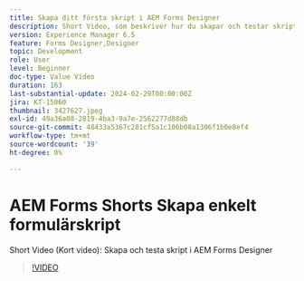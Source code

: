 ```yaml
---
title: Skapa ditt första skript i AEM Forms Designer
description: Short Video, som beskriver hur du skapar och testar skript i AEM Forms Designer
version: Experience Manager 6.5
feature: Forms Designer,Designer
topic: Development
role: User
level: Beginner
doc-type: Value Video
duration: 163
last-substantial-update: 2024-02-29T00:00:00Z
jira: KT-15060
thumbnail: 3427627.jpeg
exl-id: 49a36a08-2819-4ba3-9a7e-2562277d88db
source-git-commit: 48433a5367c281cf5a1c106b08a1306f1b0e8ef4
workflow-type: tm+mt
source-wordcount: '39'
ht-degree: 0%

---
```


# AEM Forms Shorts Skapa enkelt formulärskript

Short Video (Kort video): Skapa och testa skript i AEM Forms Designer

>[!VIDEO](https://video.tv.adobe.com/v/3427627/?learn=on)

